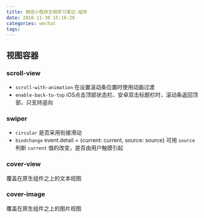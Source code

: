 ```yaml
---
title: 微信小程序文档学习笔记-组件
date: 2018-11-30 15:16:29
categories: wechat
tags:
---
```


## 视图容器

### scroll-view

- `scroll-with-animation` 在设置滚动条位置时使用动画过渡
- `enable-back-to-top` iOS点击顶部状态栏、安卓双击标题栏时，滚动条返回顶部，只支持竖向

### swiper

- `circular` 是否采用衔接滑动
- `bindchange` event.detail = {current: current, source: source} 可用 `source` 判断 `current` 值的改变，是否由用户触摸引起

<!-- more -->

### cover-view

覆盖在原生组件之上的文本视图

### cover-image

覆盖在原生组件之上的图片视图




